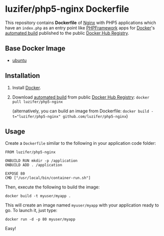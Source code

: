 # luzifer/php5-nginx Dockerfile

This repository contains **Dockerfile** of [Nginx](http://nginx.org/) with PHP5 applications which have an `index.php` as an entry point like [PHPFramework](https://github.com/Luzifer/PHPFramework) apps for [Docker](https://www.docker.com/)'s [automated build](https://registry.hub.docker.com/u/luzifer/php5-nginx/) published to the public [Docker Hub Registry](https://registry.hub.docker.com/).

## Base Docker Image

- [ubuntu](https://registry.hub.docker.com/_/ubuntu/)

## Installation

1. Install [Docker](https://www.docker.com/).

2. Download [automated build](https://registry.hub.docker.com/u/luzifer/php5-nginx/) from public [Docker Hub Registry](https://registry.hub.docker.com/): `docker pull luzifer/php5-nginx`

   (alternatively, you can build an image from Dockerfile: `docker build -t="luzifer/php5-nginx" github.com/luzifer/php5-nginx`)

## Usage

Create a `Dockerfile` similar to the following in your application code folder: 

```
FROM luzifer/php5-nginx

ONBUILD RUN mkdir -p /application
ONBUILD ADD . /application

EXPOSE 80
CMD ["/usr/local/bin/container-run.sh"]
```

Then, execute the following to build the image:

```
docker build -t myuser/myapp .
```

This will create an image named `myuser/myapp` with your application ready to go.
To launch it, just type:

```
docker run -d -p 80 myuser/myapp
```

Easy!


